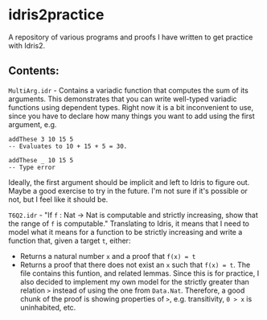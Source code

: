 # idris2practice

A repository of various programs and proofs I have written to get practice with Idris2.

## Contents:

`MultiArg.idr` - Contains a variadic function that computes the sum of its arguments. This demonstrates that you can write well-typed variadic functions using dependent types. Right now it is a bit inconvenient to use, since you have to declare how many things you want to add using the first argument, e.g.
```idris2
addThese 3 10 15 5
-- Evaluates to 10 + 15 + 5 = 30.

addThese _ 10 15 5
-- Type error
```
Ideally, the first argument should be implicit and left to Idris to figure out. Maybe a good exercise to try in the future. I'm not sure if it's possible or not, but I feel like it should be.

`T6Q2.idr` - "If `f` : Nat -> Nat is computable and strictly increasing, show that the range of `f` is computable." Translating to Idris, it means that I need to model what it means for a function to be strictly increasing and write a function that, given a target `t`, either:
- Returns a natural number `x` and a proof that `f(x) = t`
- Returns a proof that there does not exist an `x` such that `f(x) = t`.
The file contains this funtion, and related lemmas. Since this is for practice, I also decided to implement my own model for the strictly greater than relation `>` instead of using the one from `Data.Nat`. Therefore, a good chunk of the proof is showing properties of `>`, e.g. transitivity, `0 > x` is uninhabited, etc.
